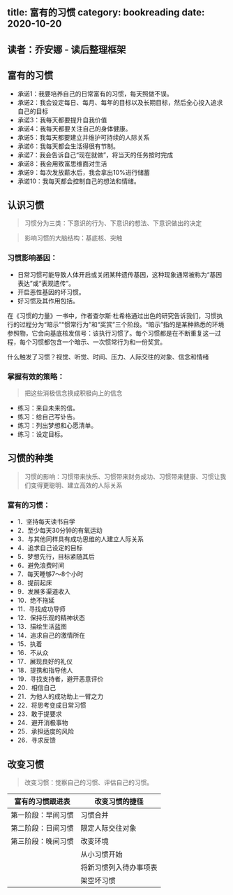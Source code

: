 title: 富有的习惯
category: bookreading
date: 2020-10-20
------------------------------------
<!-- zh-CN:+ -->

## 读者：乔安娜 - 读后整理框架
## 富有的习惯
* 承诺1：我要培养自己的日常富有的习惯，每天照做不误。
* 承诺2：我会设定每日、每月、每年的目标以及长期目标，然后全心投入追求自己的目标
* 承诺3：我每天都要提升自我价值
* 承诺4：我每天都要关注自己的身体健康。
* 承诺5：我每天都要建立并维护可持续的人际关系
* 承诺6：我每天都会生活得很有节制。
* 承诺7：我会告诉自己“现在就做”，将当天的任务按时完成
* 承诺8：我会用致富思维面对生活
* 承诺9：每次发放薪水后，我会拿出10%进行储蓄
* 承诺10：我每天都会控制自己的想法和情绪。
    
## 认识习惯
> 习惯分为三类：下意识的行为、下意识的想法、下意识做出的决定

> 影响习惯的大脑结构：基底核、突触

### 习惯影响基因：
* 日常习惯可能导致人体开启或关闭某种遗传基因，这种现象通常被称为“基因表达”或“表观遗传”。  
* 开启恶性基因的坏习惯。  
* 好习惯及其作用包括。

在《习惯的力量》一书中，作者查尔斯·杜希格通过出色的研究告诉我们，习惯执行的过程分为“暗示”“惯常行为”和“奖赏”三个阶段。“暗示”指的是某种熟悉的环境参照物，它会向基底核发信号：该执行习惯了。每个习惯都是在不断重复这一过程，每个习惯都包含一个暗示、一次惯常行为和一份奖赏。
        
什么触发了习惯？视觉、听觉、时间、压力、人际交往的对象、信念和情绪
        
### 掌握有效的策略：
> 把这些消极信念换成积极向上的信念
* 练习：来自未来的信。  
* 练习：给自己写讣告。  
* 练习：列出梦想和心愿清单。  
* 练习：设定目标。
    
## 习惯的种类
> 习惯的影响：习惯带来快乐、习惯带来财务成功、习惯带来健康、习惯让我们变得更聪明、建立高效的人际关系

### 富有的习惯：
* 1．坚持每天读书自学
* 2．至少每天30分钟的有氧运动
* 3．与其他同样具有成功思维的人建立人际关系
* 4．追求自己设定的目标
* 5．梦想先行，目标紧随其后
* 6．避免浪费时间
* 7．每天睡够7～8个小时
* 8．提前起床
* 9．发展多渠道收入
* 10．绝不拖延
* 11．寻找成功导师
* 12．保持乐观的精神状态
* 13．描绘生活蓝图
* 14．追求自己的激情所在
* 15．执着
* 16．不从众
* 17．展现良好的礼仪
* 18．提携和指导他人
* 19．寻找支持者，避开恶意评价
* 20．相信自己
* 21．为他人的成功助上一臂之力
* 22．将思考变成日常习惯
* 23．敢于提要求
* 24．避开消极事物
* 25．承担适度的风险
* 26．寻求反馈
    
## 改变习惯
> 改变习惯：觉察自己的习惯、评估自己的习惯。

|  富有的习惯跟进表   | 改变习惯的捷径  |
|  ----  | ----  |
| 第一阶段：早间习惯  | 习惯合并 |
| 第二阶段：日间习惯  | 限定人际交往对象 |
| 第三阶段：晚间习惯  | 改变环境 |
|   | 从小习惯开始 |
|   | 将新习惯列入待办事项表 |
|   | 架空坏习惯 |

<!-- zh-CN:- -->